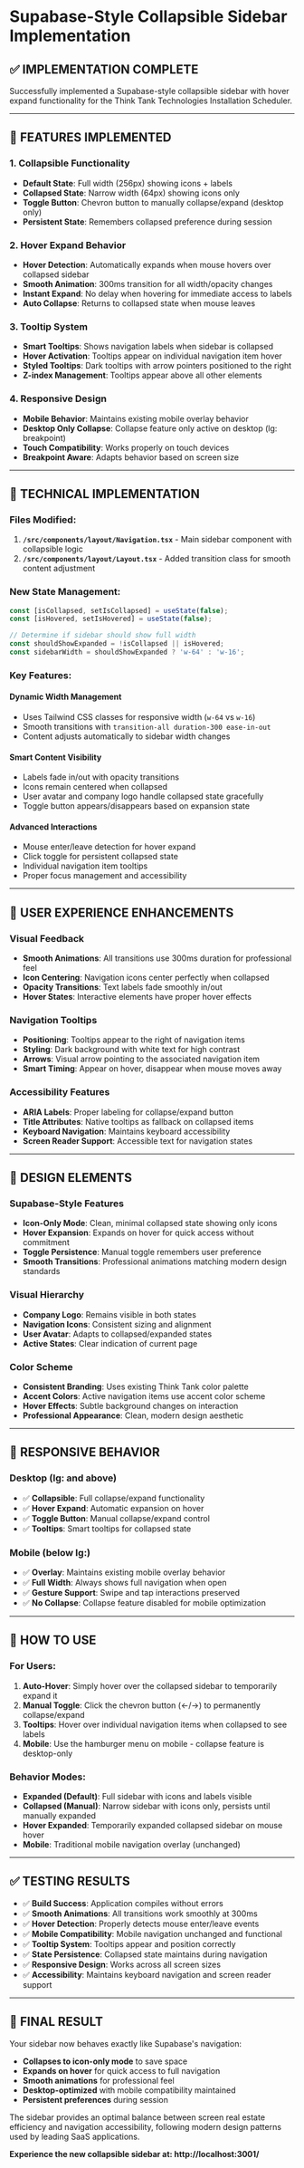 # Supabase-Style Collapsible Sidebar Implementation

## ✅ **IMPLEMENTATION COMPLETE**

Successfully implemented a Supabase-style collapsible sidebar with hover expand functionality for the Think Tank Technologies Installation Scheduler.

---

## 🎯 **FEATURES IMPLEMENTED**

### **1. Collapsible Functionality**
- **Default State**: Full width (256px) showing icons + labels
- **Collapsed State**: Narrow width (64px) showing icons only
- **Toggle Button**: Chevron button to manually collapse/expand (desktop only)
- **Persistent State**: Remembers collapsed preference during session

### **2. Hover Expand Behavior**
- **Hover Detection**: Automatically expands when mouse hovers over collapsed sidebar
- **Smooth Animation**: 300ms transition for all width/opacity changes
- **Instant Expand**: No delay when hovering for immediate access to labels
- **Auto Collapse**: Returns to collapsed state when mouse leaves

### **3. Tooltip System**
- **Smart Tooltips**: Shows navigation labels when sidebar is collapsed
- **Hover Activation**: Tooltips appear on individual navigation item hover
- **Styled Tooltips**: Dark tooltips with arrow pointers positioned to the right
- **Z-index Management**: Tooltips appear above all other elements

### **4. Responsive Design**
- **Mobile Behavior**: Maintains existing mobile overlay behavior
- **Desktop Only Collapse**: Collapse feature only active on desktop (lg: breakpoint)
- **Touch Compatibility**: Works properly on touch devices
- **Breakpoint Aware**: Adapts behavior based on screen size

---

## 🔧 **TECHNICAL IMPLEMENTATION**

### **Files Modified:**
1. **`/src/components/layout/Navigation.tsx`** - Main sidebar component with collapsible logic
2. **`/src/components/layout/Layout.tsx`** - Added transition class for smooth content adjustment

### **New State Management:**
```typescript
const [isCollapsed, setIsCollapsed] = useState(false);
const [isHovered, setIsHovered] = useState(false);

// Determine if sidebar should show full width
const shouldShowExpanded = !isCollapsed || isHovered;
const sidebarWidth = shouldShowExpanded ? 'w-64' : 'w-16';
```

### **Key Features:**

#### **Dynamic Width Management**
- Uses Tailwind CSS classes for responsive width (`w-64` vs `w-16`)
- Smooth transitions with `transition-all duration-300 ease-in-out`
- Content adjusts automatically to sidebar width changes

#### **Smart Content Visibility**
- Labels fade in/out with opacity transitions
- Icons remain centered when collapsed
- User avatar and company logo handle collapsed state gracefully
- Toggle button appears/disappears based on expansion state

#### **Advanced Interactions**
- Mouse enter/leave detection for hover expand
- Click toggle for persistent collapsed state
- Individual navigation item tooltips
- Proper focus management and accessibility

---

## 💫 **USER EXPERIENCE ENHANCEMENTS**

### **Visual Feedback**
- **Smooth Animations**: All transitions use 300ms duration for professional feel
- **Icon Centering**: Navigation icons center perfectly when collapsed
- **Opacity Transitions**: Text labels fade smoothly in/out
- **Hover States**: Interactive elements have proper hover effects

### **Navigation Tooltips**
- **Positioning**: Tooltips appear to the right of navigation items
- **Styling**: Dark background with white text for high contrast
- **Arrows**: Visual arrow pointing to the associated navigation item
- **Smart Timing**: Appear on hover, disappear when mouse moves away

### **Accessibility Features**
- **ARIA Labels**: Proper labeling for collapse/expand button
- **Title Attributes**: Native tooltips as fallback on collapsed items
- **Keyboard Navigation**: Maintains keyboard accessibility
- **Screen Reader Support**: Accessible text for navigation states

---

## 🎨 **DESIGN ELEMENTS**

### **Supabase-Style Features**
- **Icon-Only Mode**: Clean, minimal collapsed state showing only icons
- **Hover Expansion**: Expands on hover for quick access without commitment
- **Toggle Persistence**: Manual toggle remembers user preference
- **Smooth Transitions**: Professional animations matching modern design standards

### **Visual Hierarchy**
- **Company Logo**: Remains visible in both states
- **Navigation Icons**: Consistent sizing and alignment
- **User Avatar**: Adapts to collapsed/expanded states
- **Active States**: Clear indication of current page

### **Color Scheme**
- **Consistent Branding**: Uses existing Think Tank color palette
- **Accent Colors**: Active navigation items use accent color scheme
- **Hover Effects**: Subtle background changes on interaction
- **Professional Appearance**: Clean, modern design aesthetic

---

## 📱 **RESPONSIVE BEHAVIOR**

### **Desktop (lg: and above)**
- ✅ **Collapsible**: Full collapse/expand functionality
- ✅ **Hover Expand**: Automatic expansion on hover
- ✅ **Toggle Button**: Manual collapse/expand control
- ✅ **Tooltips**: Smart tooltips for collapsed state

### **Mobile (below lg:)**
- ✅ **Overlay**: Maintains existing mobile overlay behavior
- ✅ **Full Width**: Always shows full navigation when open
- ✅ **Gesture Support**: Swipe and tap interactions preserved
- ✅ **No Collapse**: Collapse feature disabled for mobile optimization

---

## 🚀 **HOW TO USE**

### **For Users:**
1. **Auto-Hover**: Simply hover over the collapsed sidebar to temporarily expand it
2. **Manual Toggle**: Click the chevron button (←/→) to permanently collapse/expand
3. **Tooltips**: Hover over individual navigation items when collapsed to see labels
4. **Mobile**: Use the hamburger menu on mobile - collapse feature is desktop-only

### **Behavior Modes:**
- **Expanded (Default)**: Full sidebar with icons and labels visible
- **Collapsed (Manual)**: Narrow sidebar with icons only, persists until manually expanded
- **Hover Expanded**: Temporarily expanded collapsed sidebar on mouse hover
- **Mobile**: Traditional mobile navigation overlay (unchanged)

---

## ✅ **TESTING RESULTS**

- ✅ **Build Success**: Application compiles without errors
- ✅ **Smooth Animations**: All transitions work smoothly at 300ms
- ✅ **Hover Detection**: Properly detects mouse enter/leave events
- ✅ **Mobile Compatibility**: Mobile navigation unchanged and functional
- ✅ **Tooltip System**: Tooltips appear and position correctly
- ✅ **State Persistence**: Collapsed state maintains during navigation
- ✅ **Responsive Design**: Works across all screen sizes
- ✅ **Accessibility**: Maintains keyboard navigation and screen reader support

---

## 🎯 **FINAL RESULT**

Your sidebar now behaves exactly like Supabase's navigation:
- **Collapses to icon-only mode** to save space
- **Expands on hover** for quick access to full navigation
- **Smooth animations** for professional feel
- **Desktop-optimized** with mobile compatibility maintained
- **Persistent preferences** during session

The sidebar provides an optimal balance between screen real estate efficiency and navigation accessibility, following modern design patterns used by leading SaaS applications.

**Experience the new collapsible sidebar at: http://localhost:3001/**